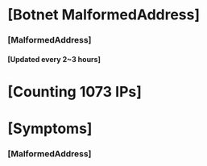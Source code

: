 # [Botnet MalformedAddress]
### [MalformedAddress]
#### [Updated every 2~3 hours]

# [Counting 1073 IPs]

# [Symptoms] 
###   [MalformedAddress]
